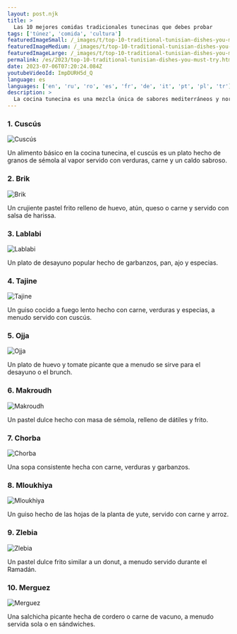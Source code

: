 ```yaml
---
layout: post.njk
title: >
  Las 10 mejores comidas tradicionales tunecinas que debes probar
tags: ['túnez', 'comida', 'cultura']
featuredImageSmall: /_images/t/top-10-traditional-tunisian-dishes-you-must-try-cover-es-small.webp
featuredImageMedium: /_images/t/top-10-traditional-tunisian-dishes-you-must-try-cover-es-medium.webp
featuredImageLarge: /_images/t/top-10-traditional-tunisian-dishes-you-must-try-cover-es-large.webp
permalink: /es/2023/top-10-traditional-tunisian-dishes-you-must-try.html
date: 2023-07-06T07:20:24.084Z
youtubeVideoId: ImpDURH5d_Q
language: es
languages: ['en', 'ru', 'ro', 'es', 'fr', 'de', 'it', 'pt', 'pl', 'tr']
description: >
  La cocina tunecina es una mezcla única de sabores mediterráneos y norteafricanos. Desde el cuscús hasta el brik, aquí hay diez platos tradicionales tunecinos que no querrás perderte.
---
```


### 1. Cuscús

![Cuscús](/_images/0/0be33b59c3efb388998e0a24a85735ce-medium.webp)

Un alimento básico en la cocina tunecina, el cuscús es un plato hecho de granos de sémola al vapor servido con verduras, carne y un caldo sabroso.

### 2. Brik

![Brik](/_images/c/c66a2602b43f63bfea860feceec9d94f-medium.webp)

Un crujiente pastel frito relleno de huevo, atún, queso o carne y servido con salsa de harissa.

### 3. Lablabi

![Lablabi](/_images/e/ef4fe76a01b841ad59d25d73f6edec5b-medium.webp)

Un plato de desayuno popular hecho de garbanzos, pan, ajo y especias.

### 4. Tajine

![Tajine](/_images/2/2d54ec196d1ffb97d8a2d76db01bf97b-medium.webp)

Un guiso cocido a fuego lento hecho con carne, verduras y especias, a menudo servido con cuscús.

### 5. Ojja

![Ojja](/_images/8/8f3897a279ebf7365a08560cea0950aa-medium.webp)

Un plato de huevo y tomate picante que a menudo se sirve para el desayuno o el brunch.

### 6. Makroudh

![Makroudh](/_images/4/4f95d5b6ecc136fbc68070b4dac6fe11-medium.webp)

Un pastel dulce hecho con masa de sémola, relleno de dátiles y frito.

### 7. Chorba

![Chorba](/_images/9/9c6cb747a46626a67cfd220780f9cecc-medium.webp)

Una sopa consistente hecha con carne, verduras y garbanzos.

### 8. Mloukhiya

![Mloukhiya](/_images/5/5fe9c60d91127e5b3c12219aac226c10-medium.webp)

Un guiso hecho de las hojas de la planta de yute, servido con carne y arroz.

### 9. Zlebia

![Zlebia](/_images/b/bce0575fb024cd7085b7705a9afe0232-medium.webp)

Un pastel dulce frito similar a un donut, a menudo servido durante el Ramadán.

### 10. Merguez

![Merguez](/_images/3/363bac871f6699f45a17f746821bfba1-medium.webp)

Una salchicha picante hecha de cordero o carne de vacuno, a menudo servida sola o en sándwiches.

